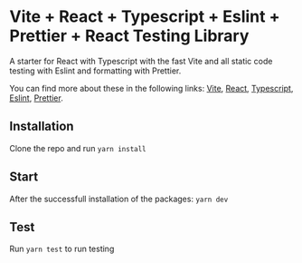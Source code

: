 # Vite + React + Typescript + Eslint + Prettier + React Testing Library

A starter for React with Typescript with the fast Vite and all static code testing with Eslint and formatting with Prettier.

You can find more about these in the following links: [Vite](https://github.com/vitejs/vite), [React](https://reactjs.org/), [Typescript](https://www.typescriptlang.org/), [Eslint](https://eslint.org/), [Prettier](https://prettier.io/).

## Installation

Clone the repo and run `yarn install`

## Start

After the successfull installation of the packages: `yarn dev`

## Test

Run `yarn test` to run testing
